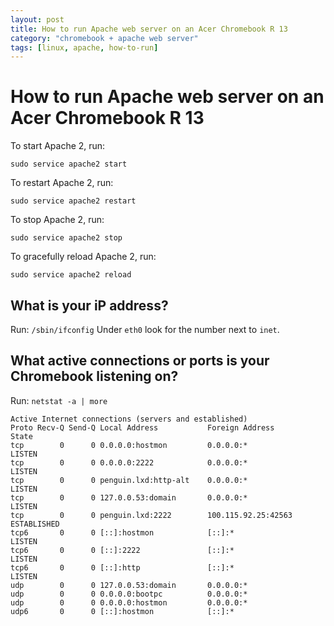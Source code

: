 ```yaml
---
layout: post
title: How to run Apache web server on an Acer Chromebook R 13
category: "chromebook + apache web server"
tags: [linux, apache, how-to-run]
---
```


# How to run Apache web server on an Acer Chromebook R 13

To start Apache 2, run:

`sudo service apache2 start`

To restart Apache 2, run:

`sudo service apache2 restart`

To stop Apache 2, run:

`sudo service apache2 stop`

To gracefully reload Apache 2, run:

`sudo service apache2 reload`

## What is your iP address?

Run: `/sbin/ifconfig`
Under `eth0` look for the number next to `inet`.

## What active connections or ports is your Chromebook listening on?

Run: `netstat -a | more`

````
Active Internet connections (servers and established)
Proto Recv-Q Send-Q Local Address           Foreign Address         State      
tcp        0      0 0.0.0.0:hostmon         0.0.0.0:*               LISTEN     
tcp        0      0 0.0.0.0:2222            0.0.0.0:*               LISTEN     
tcp        0      0 penguin.lxd:http-alt    0.0.0.0:*               LISTEN     
tcp        0      0 127.0.0.53:domain       0.0.0.0:*               LISTEN     
tcp        0      0 penguin.lxd:2222        100.115.92.25:42563     ESTABLISHED
tcp6       0      0 [::]:hostmon            [::]:*                  LISTEN     
tcp6       0      0 [::]:2222               [::]:*                  LISTEN     
tcp6       0      0 [::]:http               [::]:*                  LISTEN     
udp        0      0 127.0.0.53:domain       0.0.0.0:*                          
udp        0      0 0.0.0.0:bootpc          0.0.0.0:*                          
udp        0      0 0.0.0.0:hostmon         0.0.0.0:*                          
udp6       0      0 [::]:hostmon            [::]:*
````
